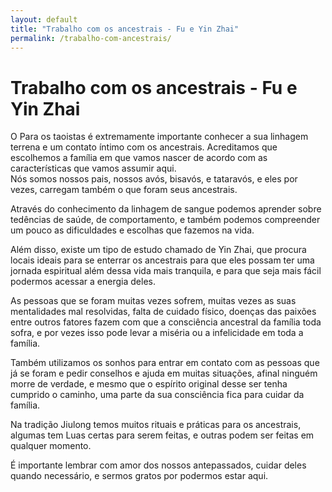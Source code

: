 ```yaml
---
layout: default
title: "Trabalho com os ancestrais - Fu e Yin Zhai"
permalink: /trabalho-com-ancestrais/
---
```


# Trabalho com os ancestrais - Fu e Yin Zhai
 

O Para os taoistas é extremamente importante conhecer a sua linhagem terrena e um contato íntimo com os ancestrais. Acreditamos que escolhemos a família em que vamos nascer de acordo com as características que vamos assumir aqui.  
Nós somos nossos pais, nossos avós, bisavós, e tataravós, e eles por vezes, carregam também o que foram seus ancestrais.  

 
Através do conhecimento da linhagem de sangue podemos aprender sobre tedências de saúde, de comportamento, e também podemos compreender um pouco as dificuldades e escolhas que fazemos na vida.  

 
Além disso, existe um tipo de estudo chamado de Yin Zhai, que procura locais ideais para se enterrar os ancestrais para que eles possam ter uma jornada espiritual além dessa vida mais tranquila, e para que seja mais fácil podermos acessar a energia deles.  

 
As pessoas que se foram muitas vezes sofrem, muitas vezes as suas mentalidades mal resolvidas, falta de cuidado físico, doenças das paixões entre outros fatores fazem com que a consciência ancestral da família toda sofra, e por vezes isso pode levar a miséria ou a infelicidade em toda a família.  

 
Também utilizamos os sonhos para entrar em contato com as pessoas que já se foram e pedir conselhos e ajuda em muitas situações, afinal ninguém morre de verdade, e mesmo que o espírito original desse ser tenha cumprido o caminho, uma parte da sua consciência fica para cuidar da família.  

 
Na tradição Jiulong temos muitos rituais e práticas para os ancestrais, algumas tem Luas certas para serem feitas, e outras podem ser feitas em qualquer momento.  

 
É importante lembrar com amor dos nossos antepassados, cuidar deles quando necessário, e sermos gratos por podermos estar aqui.